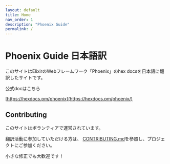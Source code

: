 ```yaml
---
layout: default
title: Home
nav_order: 1
description: "Phoenix Guide"
permalink: /
---
```


# Phoenix Guide 日本語訳

このサイトはElixirのWebフレームワーク「Phoenix」のhex docsを日本語に翻訳したサイトです。

公式docはこちら

[https://hexdocs.pm/phoenix](https://hexdocs.pm/phoenix/)

## Contributing

このサイトはボランティアで運営されています。

翻訳活動に参加していただける方は、 [CONTRIBUTING.md](https://github.com/fukuoka-ex/phoenix-guide-ja/blob/master/docs/CONTRIBUTING.md)を参照し、プロジェクトにご参加ください。

小さな修正でも大歓迎です！